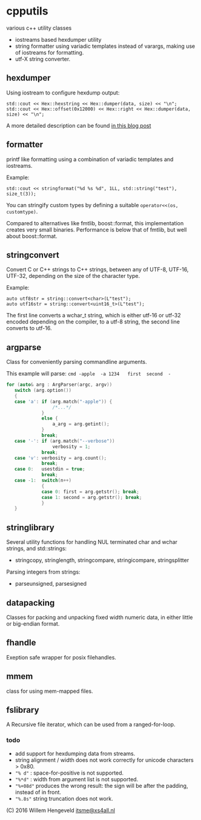 # cpputils
various c++ utility classes

* iostreams based hexdumper utility
* string formatter using variadic templates instead of varargs,
  making use of iostreams for formatting.
* utf-X string converter.


## hexdumper

Using iostream to configure hexdump output:

    std::cout << Hex::hexstring << Hex::dumper(data, size) << "\n";
    std::cout << Hex::offset(0x12000) << Hex::right << Hex::dumper(data, size) << "\n";
    
A more detailed description can be found [in this blog post](http://nlitsme.github.io/posts/hexdumper-for-c%2B%2B-iostreams/)


## formatter

printf like formatting using a combination of variadic templates and iostreams.

Example:

    std::cout << stringformat("%d %s %d", 1LL, std::string("test"), size_t(3));

You can stringify custom types by defining a suitable `operator<<(os, customtype)`.

Compared to alternatives like fmtlib, boost::format, this implementation creates very small binaries. Performance is below that of fmtlib, but well about boost::format.


## stringconvert

Convert C or C++ strings to C++ strings, between any of UTF-8, UTF-16, UTF-32, depending on the size of the character type.

Example:

    auto utf8str = string::convert<char>(L"test");
    auto utf16str = string::convert<uint16_t>(L"test");

The first line converts a wchar\_t string, which is either utf-16 or utf-32 encoded depending on the compiler,
to a utf-8 string, the second line converts to utf-16.

## argparse

Class for conveniently parsing commandline arguments.

This example will parse: `cmd -apple  -a 1234   first  second  -`

```c++
for (auto& arg : ArgParser(argc, argv))
   switch (arg.option())
   {
   case 'a': if (arg.match("-apple")) {
                 /*...*/
             }
             else {
                 a_arg = arg.getint();
             }
             break;
   case '-': if (arg.match("--verbose"))
                 verbosity = 1;
             break;
   case 'v': verbosity = arg.count();
             break;
   case 0:   usestdin = true;
             break;
   case -1:  switch(n++)
             {
             case 0: first = arg.getstr(); break;
             case 1: second = arg.getstr(); break;
             }
   }
```

## stringlibrary

Several utility functions for handling NUL terminated char and wchar strings, 
and std::strings:
 * stringcopy, stringlength, stringcompare, stringicompare, stringsplitter

Parsing integers from strings:
 * parseunsigned, parsesigned

## datapacking

Classes for packing and unpacking fixed width numeric data, in either little or big-endian format.


## fhandle

Exeption safe wrapper for posix filehandles.

## mmem

class for using mem-mapped files.


## fslibrary

A Recursive file iterator, which can be used from a ranged-for-loop.


### todo

 * add support for hexdumping data from streams.
 * string alignment / width does not work correctly for unicode characters > 0x80.
 * `"% d"` : space-for-positive is not supported.
 * `"%*d"` : width from argument list is not supported.
 * `"%+08d"`  produces the wrong result: the sign will be after the padding, instead of in front.
 * `"%.8s"`  string truncation does not work.


(C) 2016 Willem Hengeveld <itsme@xs4all.nl>
